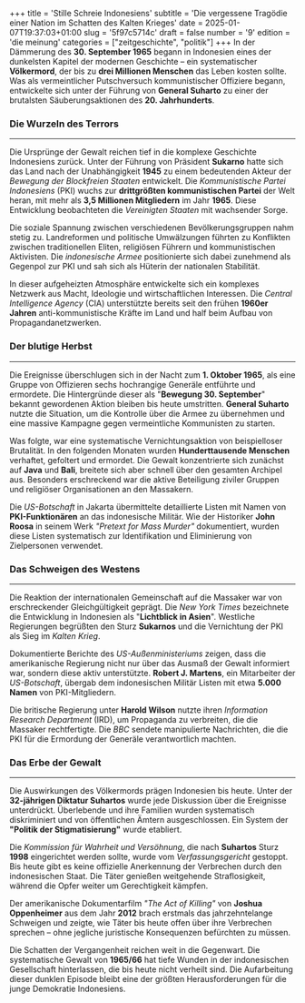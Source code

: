 +++
title = 'Stille Schreie Indonesiens'
subtitle = 'Die vergessene Tragödie einer Nation im Schatten des Kalten Krieges'
date = 2025-01-07T19:37:03+01:00
slug = '5f97c5714c'
draft = false
number = '9'
edition = 'die meinung'
categories = ["zeitgeschichte", "politik"]
+++
In der Dämmerung des **30. September 1965** begann in Indonesien eines der dunkelsten Kapitel der modernen Geschichte – ein systematischer **Völkermord**, der bis zu **drei Millionen Menschen** das Leben kosten sollte. Was als vermeintlicher Putschversuch kommunistischer Offiziere begann, entwickelte sich unter der Führung von **General Suharto** zu einer der brutalsten Säuberungsaktionen des **20. Jahrhunderts**.

### Die Wurzeln des Terrors
---

Die Ursprünge der Gewalt reichen tief in die komplexe Geschichte Indonesiens zurück. Unter der Führung von Präsident **Sukarno** hatte sich das Land nach der Unabhängigkeit **1945** zu einem bedeutenden Akteur der *Bewegung der Blockfreien Staaten* entwickelt. Die *Kommunistische Partei Indonesiens* (PKI) wuchs zur **drittgrößten kommunistischen Partei** der Welt heran, mit mehr als **3,5 Millionen Mitgliedern** im Jahr **1965**. Diese Entwicklung beobachteten die *Vereinigten Staaten* mit wachsender Sorge.

Die soziale Spannung zwischen verschiedenen Bevölkerungsgruppen nahm stetig zu. Landreformen und politische Umwälzungen führten zu Konflikten zwischen traditionellen Eliten, religiösen Führern und kommunistischen Aktivisten. Die *indonesische Armee* positionierte sich dabei zunehmend als Gegenpol zur PKI und sah sich als Hüterin der nationalen Stabilität.

In dieser aufgeheizten Atmosphäre entwickelte sich ein komplexes Netzwerk aus Macht, Ideologie und wirtschaftlichen Interessen. Die *Central Intelligence Agency* (CIA) unterstützte bereits seit den frühen **1960er Jahren** anti-kommunistische Kräfte im Land und half beim Aufbau von Propagandanetzwerken.

### Der blutige Herbst
---

Die Ereignisse überschlugen sich in der Nacht zum **1. Oktober 1965**, als eine Gruppe von Offizieren sechs hochrangige Generäle entführte und ermordete. Die Hintergründe dieser als "**Bewegung 30. September**" bekannt gewordenen Aktion bleiben bis heute umstritten. **General Suharto** nutzte die Situation, um die Kontrolle über die Armee zu übernehmen und eine massive Kampagne gegen vermeintliche Kommunisten zu starten.

Was folgte, war eine systematische Vernichtungsaktion von beispielloser Brutalität. In den folgenden Monaten wurden **Hunderttausende Menschen** verhaftet, gefoltert und ermordet. Die Gewalt konzentrierte sich zunächst auf **Java** und **Bali**, breitete sich aber schnell über den gesamten Archipel aus. Besonders erschreckend war die aktive Beteiligung ziviler Gruppen und religiöser Organisationen an den Massakern.

Die *US-Botschaft* in Jakarta übermittelte detaillierte Listen mit Namen von **PKI-Funktionären** an das indonesische Militär. Wie der Historiker **John Roosa** in seinem Werk *"Pretext for Mass Murder"* dokumentiert, wurden diese Listen systematisch zur Identifikation und Eliminierung von Zielpersonen verwendet.

### Das Schweigen des Westens
---

Die Reaktion der internationalen Gemeinschaft auf die Massaker war von erschreckender Gleichgültigkeit geprägt. Die *New York Times* bezeichnete die Entwicklung in Indonesien als "**Lichtblick in Asien**". Westliche Regierungen begrüßten den Sturz **Sukarnos** und die Vernichtung der PKI als Sieg im *Kalten Krieg*.

Dokumentierte Berichte des *US-Außenministeriums* zeigen, dass die amerikanische Regierung nicht nur über das Ausmaß der Gewalt informiert war, sondern diese aktiv unterstützte. **Robert J. Martens**, ein Mitarbeiter der *US-Botschaft*, übergab dem indonesischen Militär Listen mit etwa **5.000 Namen** von PKI-Mitgliedern.

Die britische Regierung unter **Harold Wilson** nutzte ihren *Information Research Department* (IRD), um Propaganda zu verbreiten, die die Massaker rechtfertigte. Die *BBC* sendete manipulierte Nachrichten, die die PKI für die Ermordung der Generäle verantwortlich machten.

### Das Erbe der Gewalt
---

Die Auswirkungen des Völkermords prägen Indonesien bis heute. Unter der **32-jährigen Diktatur Suhartos** wurde jede Diskussion über die Ereignisse unterdrückt. Überlebende und ihre Familien wurden systematisch diskriminiert und von öffentlichen Ämtern ausgeschlossen. Ein System der **"Politik der Stigmatisierung"** wurde etabliert.

Die *Kommission für Wahrheit und Versöhnung*, die nach **Suhartos** Sturz **1998** eingerichtet werden sollte, wurde vom *Verfassungsgericht* gestoppt. Bis heute gibt es keine offizielle Anerkennung der Verbrechen durch den indonesischen Staat. Die Täter genießen weitgehende Straflosigkeit, während die Opfer weiter um Gerechtigkeit kämpfen.

Der amerikanische Dokumentarfilm *"The Act of Killing"* von **Joshua Oppenheimer** aus dem Jahr **2012** brach erstmals das jahrzehntelange Schweigen und zeigte, wie Täter bis heute offen über ihre Verbrechen sprechen – ohne jegliche juristische Konsequenzen befürchten zu müssen.

Die Schatten der Vergangenheit reichen weit in die Gegenwart. Die systematische Gewalt von **1965/66** hat tiefe Wunden in der indonesischen Gesellschaft hinterlassen, die bis heute nicht verheilt sind. Die Aufarbeitung dieser dunklen Episode bleibt eine der größten Herausforderungen für die junge Demokratie Indonesiens.